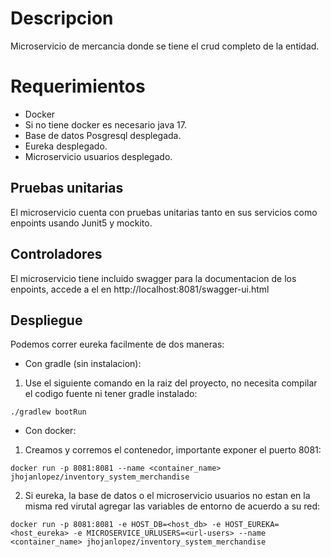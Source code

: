 # Descripcion
Microservicio de mercancia donde se tiene el crud completo de la entidad.

# Requerimientos
- Docker
- Si no tiene docker es necesario java 17.
- Base de datos Posgresql desplegada.
- Eureka desplegado.
- Microservicio usuarios desplegado.

## Pruebas unitarias
El microservicio cuenta con pruebas unitarias tanto en sus servicios como enpoints usando Junit5 y mockito.

## Controladores
El microservicio tiene incluido swagger para la documentacion de los enpoints, accede a el en http://localhost:8081/swagger-ui.html

## Despliegue
Podemos correr eureka facilmente de dos maneras:

- Con gradle (sin instalacion):
1. Use el siguiente comando en la raiz del proyecto, no necesita compilar el codigo fuente ni tener gradle instalado:
```shell
./gradlew bootRun
```

- Con docker:

1. Creamos y corremos el contenedor, importante exponer el puerto 8081:
```shell
docker run -p 8081:8081 --name <container_name> jhojanlopez/inventory_system_merchandise
```

2. Si eureka, la base de datos o el microservicio usuarios no estan en la misma red virutal agregar las variables de entorno de acuerdo a su red:
```shell
docker run -p 8081:8081 -e HOST_DB=<host_db> -e HOST_EUREKA=<host_eureka> -e MICROSERVICE_URLUSERS=<url-users> --name <container_name> jhojanlopez/inventory_system_merchandise
```


